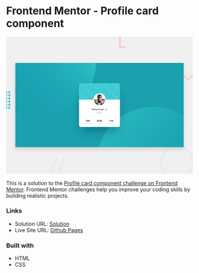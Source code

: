 # Frontend Mentor - Profile card component

![Design preview for the Profile card component coding challenge](./design/desktop-preview.jpg)

This is a solution to
the [Profile card component challenge on Frontend Mentor](https://www.frontendmentor.io/challenges/profile-card-component-cfArpWshJ).
Frontend Mentor challenges help you improve your coding skills by building realistic projects. 

### Links

- Solution URL: [Solution](https://github.com/AyCoding/profile-card-challenge)
- Live Site URL: [Github Pages](https://aycoding.github.io/profile-card-challenge)

### Built with

- HTML
- CSS